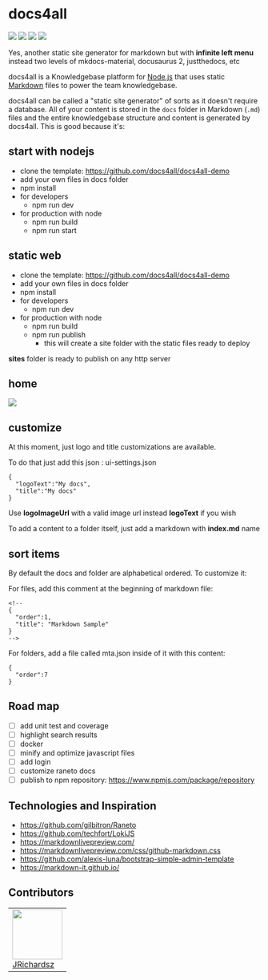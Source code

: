 # docs4all

![](./coverage/lines.svg) ![](./coverage/statements.svg) ![](./coverage/branches.svg) ![](./coverage/functions.svg)

Yes, another static site generator for markdown but with **infinite left menu** instead two levels of mkdocs-material, docusaurus 2, justthedocs, etc

docs4all is a Knowledgebase platform for [Node.js](http://nodejs.org) that uses static
[Markdown](http://daringfireball.net/projects/markdown) files to power the team knowledgebase.

docs4all can be called a "static site generator" of sorts as it doesn't require a database. All
of your content is stored in the `docs` folder in Markdown (`.md`) files and the entire
knowledgebase structure and content is generated by docs4all. This is good because it's:

## start with nodejs

- clone the template: https://github.com/docs4all/docs4all-demo
- add your own files in docs folder
- npm install
- for developers
  - npm run dev
- for production with node
  - npm run build
  - npm run start

## static web

- clone the template: https://github.com/docs4all/docs4all-demo
- add your own files in docs folder
- npm install
- for developers
  - npm run dev
- for production with node
  - npm run build
  - npm run publish
    - this will create a site folder with the static files ready to deploy  

**sites** folder is ready to publish on any http server

## home

![](https://i.ibb.co/80qzMpN/docs4all-home.png)  

## customize

At this moment, just logo and title customizations are available.

To do that just add this json : ui-settings.json

```
{
  "logoText":"My docs",
  "title":"My docs"
}
```

Use **logoImageUrl** with a valid image url instead **logoText** if you wish

To add a content to a folder itself, just add a markdown with **index.md** name

## sort items

By default the docs and folder are alphabetical ordered. To customize it:

For files, add this comment at the beginning of markdown file:

```
<!--
{
  "order":1,
  "title": "Markdown Sample"
}
-->
```

For folders, add a file called mta.json inside of it with this content:

```
{
  "order":7
}
```


## Road map

- [ ] add unit test and coverage
- [ ] highlight search results
- [ ] docker
- [ ] minify and optimize javascript files
- [ ] add login
- [ ] customize raneto docs
- [ ] publish to npm repository: https://www.npmjs.com/package/repository

## Technologies and Inspiration

- https://github.com/gilbitron/Raneto
- https://github.com/techfort/LokiJS
- https://markdownlivepreview.com/
- https://markdownlivepreview.com/css/github-markdown.css
- https://github.com/alexis-luna/bootstrap-simple-admin-template
- https://markdown-it.github.io/

## Contributors

<table>
  <tbody>
    <td>
      <img src="https://avatars0.githubusercontent.com/u/3322836?s=460&v=4" width="100px;"/>
      <br />
      <label><a href="http://jrichardsz.github.io/">JRichardsz</a></label>
      <br />
    </td>    
  </tbody>
</table>
